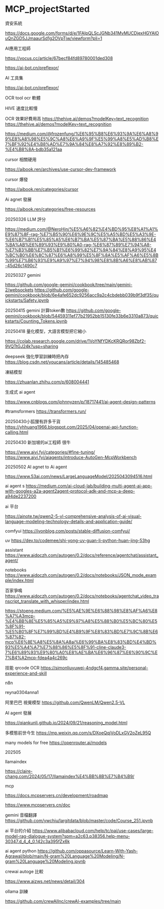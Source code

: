 # MCP_projectStarted



資安系統

https://docs.google.com/forms/d/e/1FAIpQLScJGNb341MvMUCDjexHGYAlOuQnZGD5JJmaaurSd1g2OVpTjw/viewform?pli=1

AI應用工程師

https://vocus.cc/article/67becf84fd89780001ded308



https://ai-bot.cn/preflexor/

AI 工具集

https://ai-bot.cn/preflexor/


OCR tool ocr 軟體

HIVE 速度比較慢

OCR 效果好費用高
https://thehive.ai/demos?modelKey=text_recognition
https://thehive.ai/demos?modelKey=text_recognition


https://medium.com/@frozenfung/%E6%95%B8%E6%93%9A%E6%A8%99%E8%A8%98%E5%9C%A8%E6%A9%9F%E5%99%A8%E5%AD%B8%E7%BF%92%E4%B8%AD%E7%9A%84%E8%A7%92%E8%89%B2-%E4%B8%8A-bdb35a121aa

cursor 相關硬用

https://aibook.ren/archives/use-cursor-dev-framework

cursor 爆發

https://aibook.ren/categories/cursor


Ai agnet 發展

https://aibook.ren/categories/free-resources



20250326
LLM 評分

https://medium.com/@NeroHin/%E5%A6%82%E4%BD%95%E8%A1%A1%E9%87%8F-rag-%E7%B5%90%E6%9E%9C%E5%A5%BD%E5%A3%9E-%E6%B7%B1%E5%85%A5%E6%B7%BA%E5%87%BA%E5%88%86%E4%BA%AB%E6%89%93%E9%80%A0-rag-%E6%87%89%E7%94%A8-%E7%B3%BB%E7%B5%B1%E6%99%82%E7%9A%84%E8%A9%95%E4%BC%B0%E6%8C%87%E6%A8%99%E5%8F%8A%E5%AF%A6%E5%8B%99%E7%B6%93%E9%A9%97%E7%94%98%E8%8B%A6%E8%AB%87-45d26c1490c7



20250327 gemini 

https://github.com/google-gemini/cookbook/tree/main/gemini-2/websockets
https://github.com/google-gemini/cookbook/blob/6e4afe652dc9256acc9a2c4cbdebb039b9f3df35/quickstarts/Safety.ipynb


20250415 gemini 計算token數
https://github.com/google-gemini/cookbook/blob/54459311ef77b21952bb15130fe33b6e3310a873/quickstarts/Counting_Tokens.ipynb

20250418 量化模型，大語言模型把它縮小

https://colab.research.google.com/drive/1VoYNfYDKcKRQRor98Zbf2-9VQTtGJ24k?usp=sharing

deepseek 強化學習訓練時把內存
https://blog.csdn.net/youcans/article/details/145485468


凍結模型

https://zhuanlan.zhihu.com/p/608004441

生成式 ai agent

https://www.cnblogs.com/johnnyzen/p/18717441/ai-agent-design-patterns

#tramsformers
https://transformers.run/


20250430小狐狸有許多干貨
https://yhhuang1966.blogspot.com/2025/04/openai-api-function-calling.html


20250430 新加坡的ai工程師 很牛

https://www.aivi.fyi/categories/#fine-tuning/
https://www.aivi.fyi/aiagents/introduce-AutoGen-McpWorkbench

20250502 AI agnet to Ai agent

https://www.53ai.com/news/LargeLanguageModel/2025043094516.html

ai agent s
https://medium.com/ai-cloud-lab/building-multi-agent-ai-app-with-googles-a2a-agent2agent-protocol-adk-and-mcp-a-deep-a94de2237200




ai 平台

https://ainote.tw/qwen2-5-vl-comprehensive-analysis-of-ai-visual-language-modeling-technology-details-and-application-guide/

comfyui
https://ivonblog.com/posts/stable-diffusion-comfyui/

uv
https://dev.to/codemee/shi-yong-uv-guan-li-python-huan-jing-53hg

assistant
https://www.aidoczh.com/autogen/0.2/docs/reference/agentchat/assistant_agent/

notebooks
https://www.aidoczh.com/autogen/0.2/docs/notebooks/JSON_mode_example/index.html

百家爭鳴
https://www.aidoczh.com/autogen/0.2/docs/notebooks/agentchat_video_transcript_translate_with_whisper/index.html

https://stoeng.medium.com/%E5%AE%9E%E6%88%98%E8%AF%A6%E8%A7%A3mcp-%E4%BB%8E%E5%85%A5%E9%97%A8%E5%88%B0%E5%BC%80%E5%8F%91-%E5%B0%8F%E7%99%BD%E4%B9%9F%E8%83%BD%E7%9C%8B%E6%87%82-mcp%E6%8E%A8%E5%8A%A8ai%E6%99%BA%E8%83%BD%E4%BD%93%E5%A4%A7%E7%88%86%E5%8F%91-cline-claude3-7%E6%89%93%E9%80%A0%E8%AE%BA%E6%96%87%E6%90%9C%E7%B4%A2mcp-fdea4a4c269c


技能
qrcode OCR
https://simonliuyuwei-4ndgcf4.gamma.site/personal-experience-and-skill


n8n

reyna0304anna1


阿里巴巴 視覺模型
https://github.com/QwenLM/Qwen2.5-VL


AI agent 發展

https://qiankunli.github.io/2024/09/21/reasoning_model.html


多模態前世今生
https://mp.weixin.qq.com/s/DXoeQqjVoDLxGV2oZeL95Q

many models  for free
https://openrouter.ai/models



202505

llamaindex

https://claire-chang.com/2024/05/17/llamaindex%E4%BB%8B%E7%B4%B9/


mcp

https://docs.mcpservers.cn/development/roadmap

https://www.mcpservers.cn/doc


gemini 音檔翻譯
https://github.com/ywchiu/largitdata/blob/master/code/Course_251.ipynb

ai 平台的介紹
https://www.alibabacloud.com/help/tc/pai/use-cases/large-model-rag-dialogue-system?spm=a2c63.p38356.help-menu-30347.d_4_4_0.142c3a395fZx6k

ai agent python
https://github.com/oppasource/Learn-With-Yash-Agrawal/blob/main/N-gram%20Language%20Modeling/N-gram%20Language%20Modeling.ipynb

crewai autoge 比較

https://www.aizws.net/news/detail/304


ollama 訓練


https://github.com/crewAIInc/crewAI-examples/tree/main
